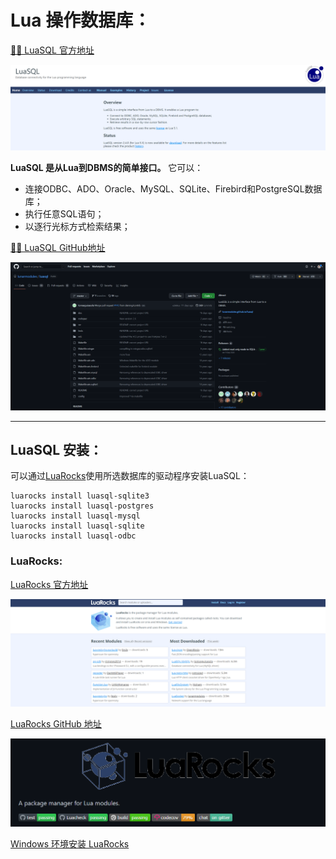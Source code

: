 # Lua 操作数据库：

[💨💨 LuaSQL 官方地址](https://lunarmodules.github.io/luasql/)

![](img/Snipaste_2022-10-14_23-01-39.png)

**LuaSQL 是从Lua到DBMS的简单接口。** 它可以：

- 连接ODBC、ADO、Oracle、MySQL、SQLite、Firebird和PostgreSQL数据库；
- 执行任意SQL语句；
- 以逐行光标方式检索结果；

[💨💨 LuaSQL GitHub地址](https://github.com/lunarmodules/luasql)

![](img/Snipaste_2022-10-14_23-04-34.png)

<hr/>

## LuaSQL 安装：

可以通过[LuaRocks](https://luarocks.org/)使用所选数据库的驱动程序安装LuaSQL：

```text
luarocks install luasql-sqlite3
luarocks install luasql-postgres
luarocks install luasql-mysql
luarocks install luasql-sqlite
luarocks install luasql-odbc
```

### LuaRocks:

[LuaRocks 官方地址](https://luarocks.org/)

![](img/Snipaste_2022-10-14_23-07-34.png)

[LuaRocks GitHub 地址](https://github.com/luarocks/luarocks)

![](img/Snipaste_2022-10-14_23-10-45.png)

[Windows 环境安装 LuaRocks](https://github.com/luarocks/luarocks/wiki/Installation-instructions-for-Windows)


